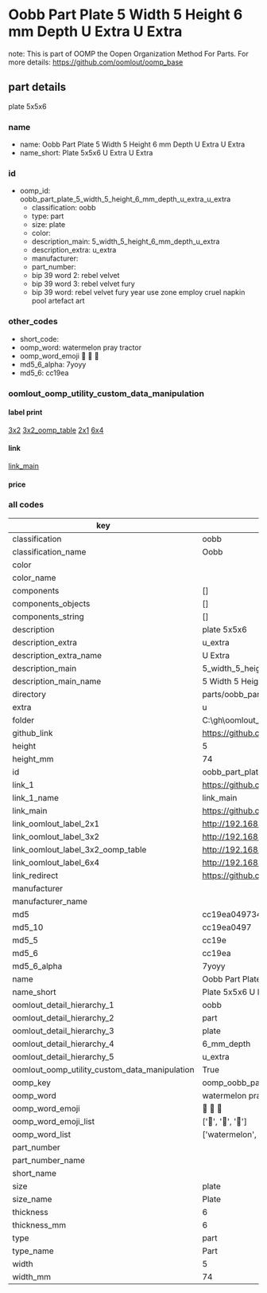 # Oobb Part Plate 5 Width 5 Height 6 mm Depth U Extra U Extra  

note: This is part of OOMP the Oopen Organization Method For Parts. For more details: https://github.com/oomlout/oomp_base

##  part details
  



plate 5x5x6



### name
* name: Oobb Part Plate 5 Width 5 Height 6 mm Depth U Extra U Extra
* name_short: Plate 5x5x6 U Extra U Extra
### id
* oomp_id: oobb_part_plate_5_width_5_height_6_mm_depth_u_extra_u_extra
  * classification: oobb
  * type: part
  * size: plate
  * color: 
  * description_main: 5_width_5_height_6_mm_depth_u_extra
  * description_extra: u_extra
  * manufacturer: 
  * part_number: 
  * bip 39 word 2: rebel velvet
  * bip 39 word 3: rebel velvet fury
  * bip 39 word: rebel velvet fury year use zone employ cruel napkin pool artefact art

### other_codes
* short_code: 
* oomp_word: watermelon pray tractor
* oomp_word_emoji :watermelon: :pray: :tractor:
* md5_6_alpha: 7yoyy
* md5_6: cc19ea






### oomlout_oomp_utility_custom_data_manipulation
#### label print
[3x2](http://192.168.1.245:1112/?label=oomp%207yoyy)
[3x2_oomp_table](http://192.168.1.108:1112/?label=oomp%207yoyy)
[2x1](http://192.168.1.242:1112/?label=oomp%207yoyy)
[6x4](http://192.168.1.55:1112/?label=oomp%207yoyy)    

#### link

[link_main](https://github.com/oomlout/oomlout_oobb_version_4_generated_parts/tree/main/navigation_oomp/oobb/part/plate/5_width_5_height_6_mm_depth_u_extra/u_extra/part)                              

#### price







### all codes 
| key | value |  
| --- | --- |  
| classification | oobb |  
| classification_name | Oobb |  
| color |  |  
| color_name |  |  
| components | [] |  
| components_objects | [] |  
| components_string | [] |  
| description | plate 5x5x6 |  
| description_extra | u_extra |  
| description_extra_name | U Extra |  
| description_main | 5_width_5_height_6_mm_depth_u_extra |  
| description_main_name | 5 Width 5 Height 6 mm Depth U Extra |  
| directory | parts/oobb_part_plate_5_width_5_height_6_mm_depth_u_extra_u_extra |  
| extra | u |  
| folder | C:\gh\oomlout_oobb_version_4_generated_parts\parts\oobb_part_plate_5_width_5_height_6_mm_depth_u_extra_u_extra |  
| github_link | https://github.com/oomlout/oomlout_oomp_part_src/tree/main/parts/oobb_part_plate_5_width_5_height_6_mm_depth_u_extra_u_extra |  
| height | 5 |  
| height_mm | 74 |  
| id | oobb_part_plate_5_width_5_height_6_mm_depth_u_extra_u_extra |  
| link_1 | https://github.com/oomlout/oomlout_oobb_version_4_generated_parts/tree/main/navigation_oomp/oobb/part/plate/5_width_5_height_6_mm_depth_u_extra/u_extra/part |  
| link_1_name | link_main |  
| link_main | https://github.com/oomlout/oomlout_oobb_version_4_generated_parts/tree/main/navigation_oomp/oobb/part/plate/5_width_5_height_6_mm_depth_u_extra/u_extra/part |  
| link_oomlout_label_2x1 | http://192.168.1.242:1112/?label=oomp%207yoyy |  
| link_oomlout_label_3x2 | http://192.168.1.245:1112/?label=oomp%207yoyy |  
| link_oomlout_label_3x2_oomp_table | http://192.168.1.108:1112/?label=oomp%207yoyy |  
| link_oomlout_label_6x4 | http://192.168.1.55:1112/?label=oomp%207yoyy |  
| link_redirect | https://github.com/oomlout/oomlout_oobb_version_4_generated_parts/tree/main/parts/oobb_plate_05_05_06_ex_u |  
| manufacturer |  |  
| manufacturer_name |  |  
| md5 | cc19ea049734891fff77dfeebcfc8599 |  
| md5_10 | cc19ea0497 |  
| md5_5 | cc19e |  
| md5_6 | cc19ea |  
| md5_6_alpha | 7yoyy |  
| name | Oobb Part Plate 5 Width 5 Height 6 mm Depth U Extra U Extra |  
| name_short | Plate 5x5x6 U Extra U Extra |  
| oomlout_detail_hierarchy_1 | oobb |  
| oomlout_detail_hierarchy_2 | part |  
| oomlout_detail_hierarchy_3 | plate |  
| oomlout_detail_hierarchy_4 | 6_mm_depth |  
| oomlout_detail_hierarchy_5 | u_extra |  
| oomlout_oomp_utility_custom_data_manipulation | True |  
| oomp_key | oomp_oobb_part_plate_5_width_5_height_6_mm_depth_u_extra_u_extra |  
| oomp_word | watermelon pray tractor |  
| oomp_word_emoji | :watermelon: :pray: :tractor: |  
| oomp_word_emoji_list | [':watermelon:', ':pray:', ':tractor:'] |  
| oomp_word_list | ['watermelon', 'pray', 'tractor'] |  
| part_number |  |  
| part_number_name |  |  
| short_name |  |  
| size | plate |  
| size_name | Plate |  
| thickness | 6 |  
| thickness_mm | 6 |  
| type | part |  
| type_name | Part |  
| width | 5 |  
| width_mm | 74 |  
